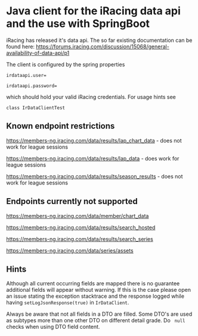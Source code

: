 # Java client for the iRacing data api and the use with SpringBoot

iRacing has released it's data api. The so far existing documentation can be found here:
https://forums.iracing.com/discussion/15068/general-availability-of-data-api/p1

The client is configured by the spring properties

`
irdataapi.user=
`

`
irdataapi.password=
`

which should hold your valid iRacing credentials.
For usage hints see 

`
class IrDataClientTest
`

## Known endpoint restrictions

https://members-ng.iracing.com/data/results/lap_chart_data - does not work for league sessions

https://members-ng.iracing.com/data/results/lap_data - does work for league sessions

https://members-ng.iracing.com/data/results/season_results - does not work for league sessions
 
## Endpoints currently not supported

https://members-ng.iracing.com/data/member/chart_data

https://members-ng.iracing.com/data/results/search_hosted

https://members-ng.iracing.com/data/results/search_series

https://members-ng.iracing.com/data/series/assets

## Hints

Although all current occurring fields are mapped there is no guarantee
additional fields will appear without warning. If this is the case please
open an issue stating the exception stacktrace and the response logged while having `setLogJsonResponse(true)` in `IrDataClient`.


Always be aware that not all fields in a DTO are filled. Some DTO's are
used as subtypes more than one other DTO on different detail grade. Do ` null` checks when using DTO field content. 

